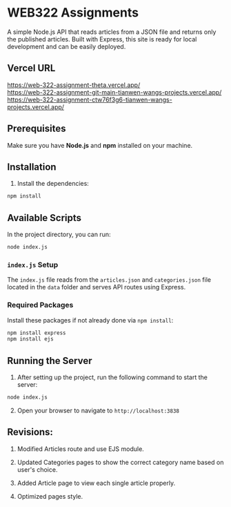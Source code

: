 # WEB322 Assignments

A simple Node.js API that reads articles from a JSON file and returns only the published articles. Built with Express, this site is ready for local development and can be easily deployed.

## Vercel URL

https://web-322-assignment-theta.vercel.app/  
https://web-322-assignment-git-main-tianwen-wangs-projects.vercel.app/  
https://web-322-assignment-ctw76f3g6-tianwen-wangs-projects.vercel.app/

## Prerequisites

Make sure you have **Node.js** and **npm** installed on your machine.

## Installation

1. Install the dependencies:

```bash
npm install
```

## Available Scripts

In the project directory, you can run:

```bash
node index.js
```

### `index.js` Setup

The `index.js` file reads from the `articles.json` and `categories.json` file located in the `data` folder and serves API routes using Express.

### Required Packages

Install these packages if not already done via `npm install`:

```bash
npm install express
npm install ejs
```

## Running the Server

1. After setting up the project, run the following command to start the server:

```bash
node index.js
```

2. Open your browser to navigate to `http://localhost:3838`

## Revisions:

1. Modified Articles route and use EJS module.

2. Updated Categories pages to show the correct category name based on user's choice.

3. Added Article page to view each single article properly.

4. Optimized pages style.
